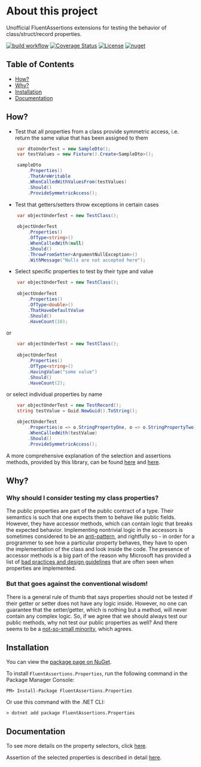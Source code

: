 # About this project
Unofficial FluentAssertions extensions for testing the behavior of class/struct/record properties.

[![build workflow](https://github.com/rsvilenov/FluentAssertions.Properties/actions/workflows/build.yml/badge.svg)](https://github.com/rsvilenov/FluentAssertions.Properties/actions/workflows/build.yml) 
[![Coverage Status](https://coveralls.io/repos/github/rsvilenov/FluentAssertions.Properties/badge.svg)](https://coveralls.io/github/rsvilenov/FluentAssertions.Properties)
[![License](https://img.shields.io/badge/License-Apache%202.0-blue.svg)](https://opensource.org/licenses/Apache-2.0) 
[![nuget](https://img.shields.io/nuget/v/FluentAssertions.Properties)](https://www.nuget.org/packages/FluentAssertions.Properties)

## Table of Contents  

- [How?](#How)
- [Why?](#Why)
- [Installation](#Installation)
- [Documentation](#Documentation)

## How?

* Test that all properties from a class provide symmetric access, i.e. return the same value that has been assigned to them
```csharp
    var dtoUnderTest = new SampleDto();
    var testValues = new Fixture().Create<SampleDto>();

    sampleDto
        .Properties()
        .ThatAreWritable
        .WhenCalledWithValuesFrom(testValues)
        .Should()
        .ProvideSymmetricAccess();
```

* Test that getters/setters throw exceptions in certain cases

```csharp
    var objectUnderTest = new TestClass();
            
    objectUnderTest
        .Properties()
        .OfType<string>()
        .WhenCalledWith(null)
        .Should()
        .ThrowFromSetter<ArgumentNullException>()
        .WithMessage("Nulls are not accepted here");
```

* Select specific properties to test by their type and value

```csharp
    var objectUnderTest = new TestClass();
            
    objectUnderTest
        .Properties()
        .OfType<double>()
        .ThatHaveDefaultValue
        .Should()
        .HaveCount(10);
```

or
```csharp
    var objectUnderTest = new TestClass();
            
    objectUnderTest
        .Properties()
        .OfType<string>()
        .HavingValue("some value")
        .Should()
        .HaveCount(2);
```

or select individual properties by name
```csharp
    var objectUnderTest = new TestRecord();
    string testValue = Guid.NewGuid().ToString();

    objectUnderTest
        .Properties(o => o.StringPropertyOne, o => o.StringPropertyTwo)
        .WhenCalledWith(testValue)
        .Should()
        .ProvideSymmetricAccess();
```

A more comprehensive explanation of the selection and assertions methods, provided by this library, can be found [here](./Selectors.md) and [here](./Assertions.md).

## Why?

### Why should I consider testing my class properties?
The public properties are part of the public contract of a type. Their semantics is such that
one expects them to behave like public fields. However, they have accessor methods, 
which can contain logic that breaks the expected behavior. Implementing nontrivial logic in the accessors is sometimes considered
to be an [anti-pattern](https://www.codeproject.com/Tips/1069467/Asymmetric-Property-anti-pattern),
and rightfully so - in order for a programmer to see how a particular property behaves,
they have to open the implementation of the class and look inside the code. The presence of accessor
methods is a big part of the reason why Microsoft has provided a list of [bad practices and design guidelines](https://docs.microsoft.com/en-us/dotnet/standard/design-guidelines/property) that are often seen 
when properties are implemented.

### But that goes against the conventional wisdom!
There is a general rule of thumb that says properties should not be tested if their getter or setter does not
have any logic inside. However, no one can guarantee that the setter/getter, which is nothing but a method,
will never contain any complex logic. So, if we agree that we should always test our public methods, 
why not test our public properties as well? And there seems to be a [not-so-small minority](https://stackoverflow.com/questions/18967697/should-you-unit-test-simple-properties), which agrees.

## Installation
You can view the [package page on NuGet](https://www.nuget.org/packages/FluentAssertions.Properties/).

To install `FluentAssertions.Properties`, run the following command in the Package Manager Console:

```
PM> Install-Package FluentAssertions.Properties
```
Or use this command with the .NET CLI:
```
> dotnet add package FluentAssertions.Properties
```

## Documentation
To see more details on the property selectors, click [here](./Selectors.md).

Assertion of the selected properties is described in detail [here](./Assertions.md).